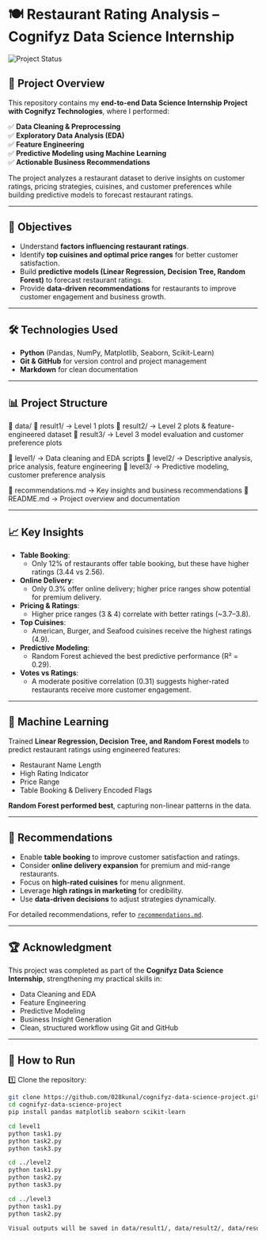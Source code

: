# 🍽️ Restaurant Rating Analysis – Cognifyz Data Science Internship

![Project Status](https://img.shields.io/badge/status-completed-brightgreen)


## 📌 Project Overview

This repository contains my **end-to-end Data Science Internship Project with Cognifyz Technologies**, where I performed:

✅ **Data Cleaning & Preprocessing**  
✅ **Exploratory Data Analysis (EDA)**  
✅ **Feature Engineering**  
✅ **Predictive Modeling using Machine Learning**  
✅ **Actionable Business Recommendations**

The project analyzes a restaurant dataset to derive insights on customer ratings, pricing strategies, cuisines, and customer preferences while building predictive models to forecast restaurant ratings.

---

## 🚀 Objectives

- Understand **factors influencing restaurant ratings**.
- Identify **top cuisines and optimal price ranges** for better customer satisfaction.
- Build **predictive models (Linear Regression, Decision Tree, Random Forest)** to forecast restaurant ratings.
- Provide **data-driven recommendations** for restaurants to improve customer engagement and business growth.

---

## 🛠️ Technologies Used

- **Python** (Pandas, NumPy, Matplotlib, Seaborn, Scikit-Learn)
- **Git & GitHub** for version control and project management
- **Markdown** for clean documentation

---

## 📊 Project Structure

📁 data/
📁 result1/ → Level 1 plots
📁 result2/ → Level 2 plots & feature-engineered dataset
📁 result3/ → Level 3 model evaluation and customer preference plots

📁 level1/ → Data cleaning and EDA scripts
📁 level2/ → Descriptive analysis, price analysis, feature engineering
📁 level3/ → Predictive modeling, customer preference analysis

📄 recommendations.md → Key insights and business recommendations
📄 README.md → Project overview and documentation


---

## 📈 Key Insights

- **Table Booking**:
  - Only 12% of restaurants offer table booking, but these have higher ratings (3.44 vs 2.56).
- **Online Delivery**:
  - Only 0.3% offer online delivery; higher price ranges show potential for premium delivery.
- **Pricing & Ratings**:
  - Higher price ranges (3 & 4) correlate with better ratings (~3.7–3.8).
- **Top Cuisines**:
  - American, Burger, and Seafood cuisines receive the highest ratings (4.9).
- **Predictive Modeling**:
  - Random Forest achieved the best predictive performance (R² = 0.29).
- **Votes vs Ratings**:
  - A moderate positive correlation (0.31) suggests higher-rated restaurants receive more customer engagement.

---

## 🤖 Machine Learning

Trained **Linear Regression, Decision Tree, and Random Forest models** to predict restaurant ratings using engineered features:
- Restaurant Name Length
- High Rating Indicator
- Price Range
- Table Booking & Delivery Encoded Flags

**Random Forest performed best**, capturing non-linear patterns in the data.

---

## 📌 Recommendations

- Enable **table booking** to improve customer satisfaction and ratings.
- Consider **online delivery expansion** for premium and mid-range restaurants.
- Focus on **high-rated cuisines** for menu alignment.
- Leverage **high ratings in marketing** for credibility.
- Use **data-driven decisions** to adjust strategies dynamically.

For detailed recommendations, refer to [`recommendations.md`](./recommendations.md).

---

## 🏆 Acknowledgment

This project was completed as part of the **Cognifyz Data Science Internship**, strengthening my practical skills in:

- Data Cleaning and EDA
- Feature Engineering
- Predictive Modeling
- Business Insight Generation
- Clean, structured workflow using Git and GitHub

---

## 📌 How to Run

1️⃣ Clone the repository:
```bash
git clone https://github.com/028kunal/cognifyz-data-science-project.git
cd cognifyz-data-science-project
pip install pandas matplotlib seaborn scikit-learn

cd level1
python task1.py
python task2.py
python task3.py

cd ../level2
python task1.py
python task2.py
python task3.py

cd ../level3
python task1.py
python task2.py

Visual outputs will be saved in data/result1/, data/result2/, data/result3/.
